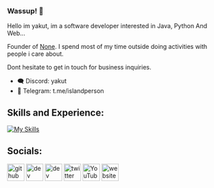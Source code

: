 ### Wassup! 👋

Hello im yakut, im a software developer interested in Java, Python And Web...

Founder of [None](https://github.com/yqkut). I spend most of my time outside doing activities with people i care about.

Dont hesitate to get in touch for business inquiries.
- :left_speech_bubble: Discord: yakut
- :email: Telegram: t.me/islandperson

## Skills and Experience: 
[![My Skills](https://skillicons.dev/icons?i=js,html,css,java,python,typescript,kotlin)](https://namemc.com/refected)


## Socials:
[<img src='https://cdn.jsdelivr.net/npm/simple-icons@3.0.1/icons/github.svg' alt='github' height='40'>](https://github.com/yakutwrld)  [<img src='https://cdn.jsdelivr.net/npm/simple-icons@3.0.1/icons/dev-dot-to.svg' alt='dev' height='40'>](https://dev.to/y7)  [<img src='https://cdn.jsdelivr.net/npm/simple-icons@3.0.1/icons/hashnode.svg' alt='dev' height='40'>](q5)  [<img src='https://cdn.jsdelivr.net/npm/simple-icons@3.0.1/icons/twitter.svg' alt='twitter' height='40'>](https://twitter.com/yakutwrld)  [<img src='https://cdn.jsdelivr.net/npm/simple-icons@3.0.1/icons/youtube.svg' alt='YouTube' height='40'>](https://www.youtube.com/@refected)  [<img src='https://cdn.jsdelivr.net/npm/simple-icons@3.0.1/icons/icloud.svg' alt='website' height='40'>](https://ayo.so/patreon)   

